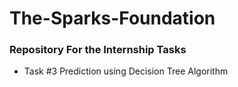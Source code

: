 # The-Sparks-Foundation
### Repository For the Internship Tasks
- Task #3 Prediction using Decision Tree Algorithm
